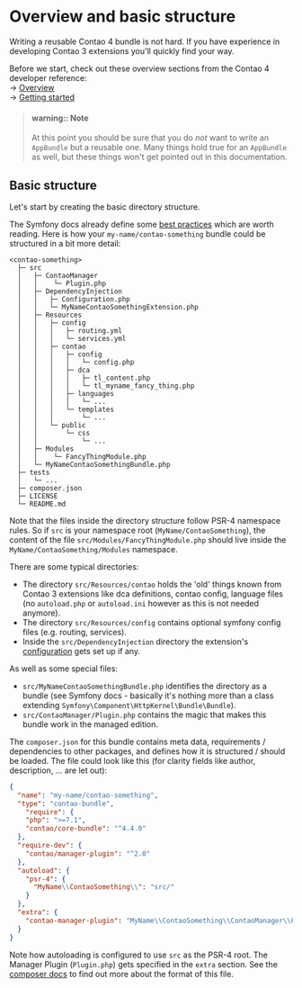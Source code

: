# Overview and basic structure

Writing a reusable Contao 4 bundle is not hard. If you have experience in
developing Contao 3 extensions you'll quickly find your way.

Before we start, check out these overview sections from the Contao 4 developer
reference:  
→ [Overview][extC4-Overview]  
→ [Getting started][extC4-GettingStarted]  

> #### warning:: Note
> At this point you should be sure that you do *not* want to write an
> ``AppBundle`` but a reusable one. Many things hold true for an ``AppBundle``
> as well, but these things won't get pointed out in this documentation.  

## Basic structure

Let's start by creating the basic directory structure.

The Symfony docs already define some [best practices][SymfonyBestPractices]
which are worth reading. Here is how your ``my-name/contao-something`` bundle
could be structured in a bit more detail:

    <contao-something>
      ├─ src
      │   ├─ ContaoManager
      │   │    └─ Plugin.php      
      │   ├─ DependencyInjection
      │   │   ├─ Configuration.php
      │   │   └─ MyNameContaoSomethingExtension.php
      │   ├─ Resources
      │   │   ├─ config
      │   │   │   ├─ routing.yml
      │   │   │   └─ services.yml
      │   │   ├─ contao            
      │   │   │   ├─ config                                    
      │   │   │   │   └─ config.php                                    
      │   │   │   ├─ dca            
      │   │   │   │   ├─ tl_content.php                                    
      │   │   │   │   └─ tl_myname_fancy_thing.php                                    
      │   │   │   ├─ languages
      │   │   │   │   └─ ...                                    
      │   │   │   └─ templates         
      │   │   │       └─ ...                                    
      │   │   └─ public            
      │   │       └─ css                                    
      │   │           └─ ...         
      │   ├─ Modules
      │   │    └─ FancyThingModule.php         
      │   └─ MyNameContaoSomethingBundle.php
      ├─ tests
      │   └─ ...
      ├─ composer.json
      ├─ LICENSE
      └─ README.md

Note that the files inside the directory structure follow PSR-4 namespace
rules. So if ``src`` is your namespace root (``MyName/ContaoSomething``), the
content of the file ``src/Modules/FancyThingModule.php`` should live inside
the ``MyName/ContaoSomething/Modules`` namespace.

There are some typical directories: 
* The directory ``src/Resources/contao`` holds the 'old' things known from
  Contao 3 extensions like dca definitions, contao config, language files
  (no ``autoload.php`` or ``autoload.ini`` however as this is not needed
  anymore).  
* The directory ``src/Resources/config`` contains optional symfony config
  files (e.g. routing, services).
* Inside the ``src/DependencyInjection`` directory the extension's
  [configuration]((bundle-dev/configuration.md)) gets set up if any.
 
 
As well as some special files:
* ``src/MyNameContaoSomethingBundle.php`` identifies the directory as a bundle
   (see Symfony docs - basically it's  nothing more than a class extending 
   ``Symfony\Component\HttpKernel\Bundle\Bundle``).  
* ``src/ContaoManager/Plugin.php`` contains the magic that makes this bundle
   work in the managed edition.

The ``composer.json`` for this bundle contains meta data, requirements / 
dependencies to other packages, and defines how it is structured / should be
loaded. The file could look like this (for clarity fields like author,
description, … are let out):

```json
{
  "name": "my-name/contao-something",
  "type": "contao-bundle",
    "require": {
    "php": ">=7.1",
    "contao/core-bundle": "^4.4.0"
  },
  "require-dev": {
    "contao/manager-plugin": "^2.0"
  },
  "autoload": {
    "psr-4": {
      "MyName\\ContaoSomething\\": "src/"
    }
  },
  "extra": {
    "contao-manager-plugin": "MyName\\ContaoSomething\\ContaoManager\\Plugin"
  }
}
```

Note how autoloading is configured to use ``src`` as the PSR-4 root. The 
Manager Plugin (``Plugin.php``) gets specified in the ``extra`` section. See
the [composer docs][ComposerBasicUsage] to find out more about the format of
this file.



[extC4-Overview]: ../../../extending-contao4/bundle-dev/README.md
[extC4-GettingStarted]: ../../../extending-contao4/bundle-dev/getting-started.md
[SymfonyBestPractices]: https://symfony.com/doc/current/bundles/best_practices.html
[ComposerBasicUsage]: https://getcomposer.org/doc/01-basic-usage.md